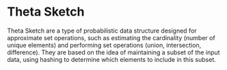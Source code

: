 # Theta Sketch

Theta Sketch are a type of probabilistic data structure designed for approximate set operations, such as estimating the cardinality (number of unique elements) and performing set operations (union, intersection, difference). They are based on the idea of maintaining a subset of the input data, using hashing to determine which elements to include in this subset.

